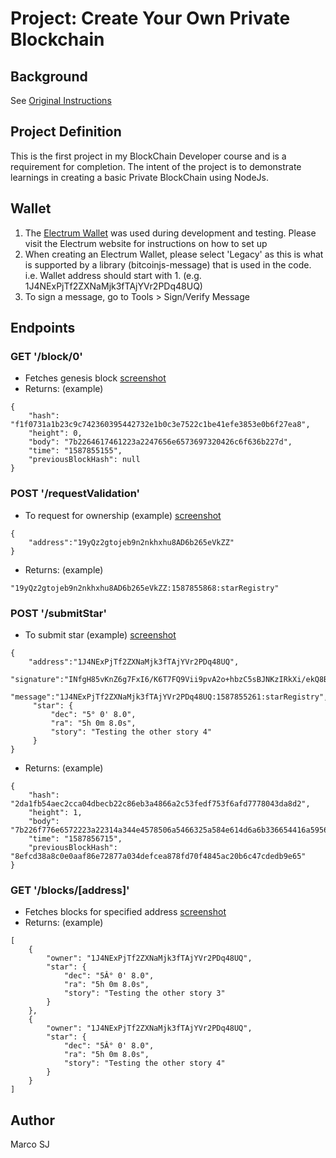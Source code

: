 # Project: Create Your Own Private Blockchain

## Background
See [Original Instructions](https://github.com/marq-oh/bcnd-p1/blob/master/UD_Instructions.md)

## Project Definition
This is the first project in my BlockChain Developer course and is a requirement for completion. The intent of the project is to demonstrate learnings in creating a basic Private BlockChain using NodeJs. 

## Wallet
1. The [Electrum Wallet](https://electrum.org/#download) was used during development and testing. Please visit the Electrum website for instructions on how to set up
2. When creating an Electrum Wallet, please select 'Legacy' as this is what is supported by a library (bitcoinjs-message) that is used in the code. i.e. Wallet address should start with 1. (e.g. 1J4NExPjTf2ZXNaMjk3fTAjYVr2PDq48UQ)
3. To sign a message, go to  Tools > Sign/Verify Message

## Endpoints

### GET '/block/0'
- Fetches genesis block [screenshot](https://github.com/marq-oh/bcnd-p1/blob/master/screenshots/1.%20Genesis%20Block.png)
- Returns: (example)

```
{
    "hash": "f1f0731a1b23c9c742360395442732e1b0c3e7522c1be41efe3853e0b6f27ea8",
    "height": 0,
    "body": "7b2264617461223a2247656e6573697320426c6f636b227d",
    "time": "1587855155",
    "previousBlockHash": null
}
```

### POST '/requestValidation'

- To request for ownership (example) [screenshot](https://github.com/marq-oh/bcnd-p1/blob/master/screenshots/2.%20Request%20Ownership.png)

```
{
	"address":"19yQz2gtojeb9n2nkhxhu8AD6b265eVkZZ"
}
```

- Returns: (example)

```
"19yQz2gtojeb9n2nkhxhu8AD6b265eVkZZ:1587855868:starRegistry"
```

### POST '/submitStar'

- To submit star (example) [screenshot](https://github.com/marq-oh/bcnd-p1/blob/master/screenshots/4.%20Submitting%20a%20Star.png)

```
{
	"address":"1J4NExPjTf2ZXNaMjk3fTAjYVr2PDq48UQ",
	"signature":"INfgH85vKnZ6g7FxI6/K6T7FQ9Vii9pvA2o+hbzC5sBJNKzIRkXi/ekQ8BStnV07BZSaNjqefvUeqlLYB8GK49Q=",
	"message":"1J4NExPjTf2ZXNaMjk3fTAjYVr2PDq48UQ:1587855261:starRegistry",
     "star": {
         "dec": "5° 0' 8.0",
         "ra": "5h 0m 8.0s",
         "story": "Testing the other story 4"
     }
}
```

- Returns: (example)

```
{
    "hash": "2da1fb54aec2cca04dbecb22c86eb3a4866a2c53fedf753f6afd7778043da8d2",
    "height": 1,
    "body": "7b226f776e6572223a22314a344e4578506a5466325a584e614d6a6b336654416a5956723250447134385551222c2273746172223a7b22646563223a2235c2b020302720382e30222c227261223a22356820306d20382e3073222c2273746f7279223a2254657374696e6720746865206f746865722073746f7279343434343434227d7d",
    "time": "1587856715",
    "previousBlockHash": "8efcd38a8c0e0aaf86e72877a034defcea878fd70f4845ac20b6c47cdedb9e65"
}
```

### GET '/blocks/[address]'
- Fetches blocks for specified address [screenshot](https://github.com/marq-oh/bcnd-p1/blob/master/screenshots/5.%20Getting%20Stars.png)
- Returns: (example)

```
[
    {
        "owner": "1J4NExPjTf2ZXNaMjk3fTAjYVr2PDq48UQ",
        "star": {
            "dec": "5Â° 0' 8.0",
            "ra": "5h 0m 8.0s",
            "story": "Testing the other story 3"
        }
    },
    {
        "owner": "1J4NExPjTf2ZXNaMjk3fTAjYVr2PDq48UQ",
        "star": {
            "dec": "5Â° 0' 8.0",
            "ra": "5h 0m 8.0s",
            "story": "Testing the other story 4"
        }
    }
]
```

## Author

Marco SJ
